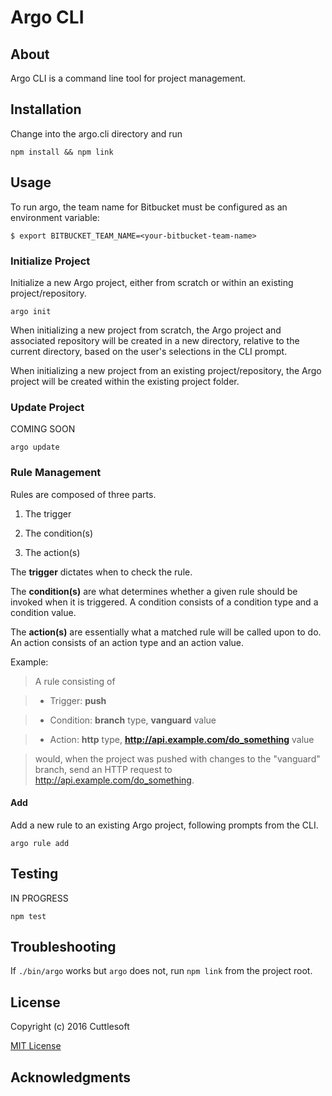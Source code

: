 # Argo CLI

## About

Argo CLI is a command line tool for project management.

## Installation

Change into the argo.cli directory and run

    npm install && npm link

## Usage

To run argo, the team name for Bitbucket must be configured as an environment variable:

    $ export BITBUCKET_TEAM_NAME=<your-bitbucket-team-name>

### Initialize Project

Initialize a new Argo project, either from scratch or within an existing project/repository.

    argo init

When initializing a new project from scratch, the Argo project and associated repository will be created in a new directory, relative to the current directory, based on the user's selections in the CLI prompt.

When initializing a new project from an existing project/repository, the Argo project will be created within the existing project folder.

### Update Project

COMING SOON

    argo update

### Rule Management

Rules are composed of three parts.

1. The trigger

2. The condition(s)

3. The action(s)

The **trigger** dictates when to check the rule.

The **condition(s)** are what determines whether a given rule should be invoked when it is triggered. A condition consists of a condition type and a condition value.

The **action(s)** are essentially what a matched rule will be called upon to do. An action consists of an action type and an action value.

Example:
> A rule consisting of

> - Trigger: **push**

> - Condition: **branch** type, **vanguard** value

> - Action: **http** type, **http://api.example.com/do_something** value

> would, when the project was pushed with changes to the "vanguard" branch, send an HTTP request to http://api.example.com/do_something.

#### Add

Add a new rule to an existing Argo project, following prompts from the CLI.

    argo rule add

## Testing

IN PROGRESS

    npm test

## Troubleshooting

If `./bin/argo` works but `argo` does not, run `npm link` from the project root.

## License

Copyright (c) 2016 Cuttlesoft

[MIT License](http://en.wikipedia.org/wiki/MIT_License)

## Acknowledgments
